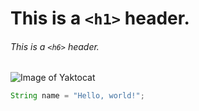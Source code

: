 # This is a `<h1>` header.
###### This is a `<h6>` header.

![Image of Yaktocat](https://octodex.github.com/images/yaktocat.png)

``` java
String name = "Hello, world!";
```
